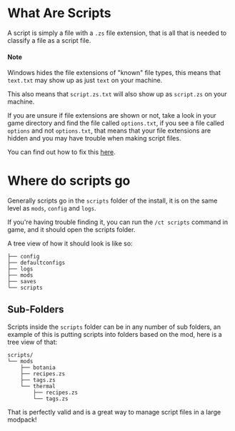 # What Are Scripts

A script is simply a file with a `.zs` file extension, that is all that is needed to classify a file as a script file.

#### Note

Windows hides the file extensions of "known" file types, this means that `text.txt` may show up as just `text` on your machine.

This also means that `script.zs.txt` will also show up as `script.zs` on your machine.

If you are unsure if file extensions are shown or not, take a look in your game directory and find the file called `options.txt`, if you see a file called `options` and not `options.txt`, that means that your file extensions are hidden and you may have trouble when making script files.

You can find out how to fix this [here](https://www.howtohaven.com/system/show-file-extensions-in-windows-explorer.shtml).

# Where do scripts go

Generally scripts go in the `scripts` folder of the install, it is on the same level as `mods`, `config` and `logs`.

If you're having trouble finding it, you can run the `/ct scripts` command in game, and it should open the scripts folder.

A tree view of how it should look is like so:

```plaintext
├── config
├── defaultconfigs
├── logs
├── mods
├── saves
└── scripts
```

## Sub-Folders

Scripts inside the `scripts` folder can be in any number of sub folders, an example of this is putting scripts into folders based on the mod, here is a tree view of that:

```plaintext
scripts/
└── mods
    ├── botania
    ├── recipes.zs
    ├── tags.zs
    └── thermal
        ├── recipes.zs
        └── tags.zs
```

That is perfectly valid and is a great way to manage script files in a large modpack!

